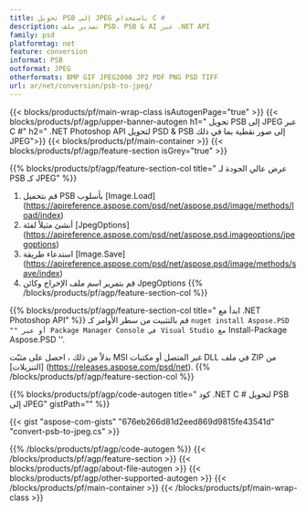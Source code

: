```yaml
---
title: تحويل PSB إلى JPEG باستخدام C #
description: تصدير ملف PSD، PSB & AI عبر .NET API
family: psd
platformtag: net
feature: conversion
informat: PSB
outformat: JPEG
otherformats: BMP GIF JPEG2000 JP2 PDF PNG PSD TIFF
url: ar/net/conversion/psb-to-jpeg/
---
```


{{< blocks/products/pf/main-wrap-class isAutogenPage="true" >}}
{{< blocks/products/pf/agp/upper-banner-autogen h1=" تحويل PSB إلى JPEG عبر C #" h2=" .NET Photoshop API لتحويل PSD & PSB إلى صور نقطية بما في ذلك JPEG">}}
{{< blocks/products/pf/main-container >}}
{{< blocks/products/pf/agp/feature-section isGrey="true" >}}

{{% blocks/products/pf/agp/feature-section-col title=" عرض عالي الجودة لـ PSB كـ JPEG" %}}
1. قم بتحميل PSB بأسلوب [Image.Load] (https://apireference.aspose.com/psd/net/aspose.psd/image/methods/load/index)
1. أنشئ مثيلاً لفئة [JpegOptions] (https://apireference.aspose.com/psd/net/aspose.psd.imageoptions/jpegoptions)
1. استدعاء طريقة [Image.Save] (https://apireference.aspose.com/psd/net/aspose.psd/image/methods/save/index)
1. قم بتمرير اسم ملف الإخراج وكائن JpegOptions
{{% /blocks/products/pf/agp/feature-section-col %}}

{{% blocks/products/pf/agp/feature-section-col title=" ابدأ مع .NET Photoshop API" %}}
قم بالتثبيت من سطر الأوامر كـ `` nuget install Aspose.PSD "" أو عبر Package Manager Console في Visual Studio مع `` Install-Package Aspose.PSD ''.

بدلاً من ذلك ، احصل على مثبّت MSI غير المتصل أو مكتبات DLL في ملف ZIP من [التنزيلات] (https://releases.aspose.com/psd/net).
{{% /blocks/products/pf/agp/feature-section-col %}}

{{% blocks/products/pf/agp/code-autogen title=" كود .NET C # لتحويل PSB إلى JPEG" gistPath="" %}}

{{< gist "aspose-com-gists" "676eb266d81d2eed869d9815fe43541d" "convert-psb-to-jpeg.cs" >}}

{{% /blocks/products/pf/agp/code-autogen %}}
{{< /blocks/products/pf/agp/feature-section >}}
{{< blocks/products/pf/agp/about-file-autogen >}}
{{< blocks/products/pf/agp/other-supported-autogen >}}
{{< /blocks/products/pf/main-container >}}
{{< /blocks/products/pf/main-wrap-class >}}
